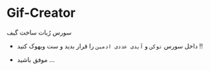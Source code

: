 # Gif-Creator
سورس رُبات ساخت گیف
 
 - داخل سورس <code>توکن</code> و <code>آیدی عددی ادمین</code> را قرار بدید و ست وبهوک کنید !!
 
 - موفق باشید ...
